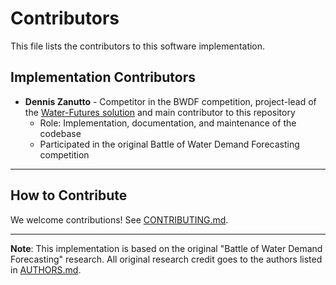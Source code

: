 # Contributors

This file lists the contributors to this software implementation.

## Implementation Contributors

- **Dennis Zanutto** - Competitor in the BWDF competition, project-lead of the [Water-Futures solution](https://www.mdpi.com/2673-4591/69/1/60) and main contributor to this repository
  - Role: Implementation, documentation, and maintenance of the codebase
  - Participated in the original Battle of Water Demand Forecasting competition

---

## How to Contribute

We welcome contributions! See [CONTRIBUTING.md](CONTRIBUTING.md).

---

**Note**: This implementation is based on the original "Battle of Water Demand Forecasting" research. All original research credit goes to the authors listed in [AUTHORS.md](AUTHORS.md).